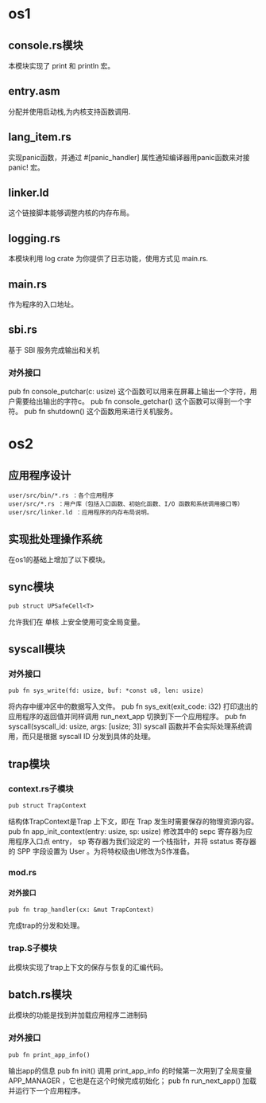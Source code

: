 # os1
## console.rs模块
本模块实现了 print 和 println 宏。
## entry.asm
分配并使用启动栈,为内核支持函数调用.
## lang_item.rs
实现panic函数，并通过 #[panic_handler] 属性通知编译器用panic函数来对接 panic! 宏。
## linker.ld
这个链接脚本能够调整内核的内存布局。
## logging.rs
本模块利用 log crate 为你提供了日志功能，使用方式见 main.rs.
## main.rs
作为程序的入口地址。
## sbi.rs
基于 SBI 服务完成输出和关机
### 对外接口
  pub fn console_putchar(c: usize)
这个函数可以用来在屏幕上输出一个字符，用户需要给出输出的字符c。
  pub fn console_getchar()
这个函数可以得到一个字符。
  pub fn shutdown()
这个函数用来进行关机服务。

# os2
## 应用程序设计
    user/src/bin/*.rs ：各个应用程序
    user/src/*.rs ：用户库（包括入口函数、初始化函数、I/O 函数和系统调用接口等）
    user/src/linker.ld ：应用程序的内存布局说明。
## 实现批处理操作系统
在os1的基础上增加了以下模块。
## sync模块
    pub struct UPSafeCell<T> 
允许我们在 单核 上安全使用可变全局变量。
## syscall模块
### 对外接口
    pub fn sys_write(fd: usize, buf: *const u8, len: usize) 
将内存中缓冲区中的数据写入文件。
    pub fn sys_exit(exit_code: i32) 
打印退出的应用程序的返回值并同样调用 run_next_app 切换到下一个应用程序。
    pub fn syscall(syscall_id: usize, args: [usize; 3]) 
syscall 函数并不会实际处理系统调用，而只是根据 syscall ID 分发到具体的处理。
## trap模块
### context.rs子模块
    pub struct TrapContext
结构体TrapContext是Trap 上下文，即在 Trap 发生时需要保存的物理资源内容。 
   pub fn app_init_context(entry: usize, sp: usize)
修改其中的 sepc 寄存器为应用程序入口点 entry， sp 寄存器为我们设定的 一个栈指针，并将 sstatus 寄存器的 SPP 字段设置为 User 。为将特权级由U修改为S作准备。
### mod.rs
#### 对外接口
    pub fn trap_handler(cx: &mut TrapContext)
完成trap的分发和处理。
### trap.S子模块
此模块实现了trap上下文的保存与恢复的汇编代码。

## batch.rs模块
此模块的功能是找到并加载应用程序二进制码
### 对外接口
    pub fn print_app_info()
输出app的信息
    pub fn init() 
调用 print_app_info 的时候第一次用到了全局变量 APP_MANAGER ，它也是在这个时候完成初始化；
    pub fn run_next_app() 
加载并运行下一个应用程序。